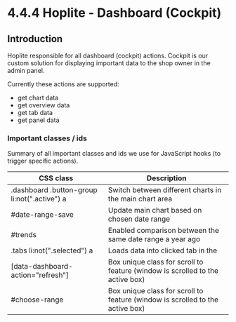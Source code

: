 # 4.4.4 Hoplite - Dashboard (Cockpit)

## Introduction

Hoplite responsible for all dashboard (cockpit) actions. Cockpit is our custom solution for displaying important data to the shop owner in the admin panel.

Currently these actions are supported:

- get chart data
- get overview data
- get tab data
- get panel data

### Important classes / ids 

Summary of all important classes and ids we use for JavaScript hooks (to trigger specific actions).

| CSS class                                    | Description                                                                   |
| -------------------------------------------- | ----------------------------------------------------------------------------- |
| .dashboard .button-group li:not(".active") a | Switch between different charts in the main chart area                        |
| \#date-range-save                            | Update main chart based on chosen date range                                  |
| \#trends                                     | Enabled comparison between the same date range a year ago                     |
| .tabs li:not(".selected") a                  | Loads data into clicked tab in the                                            |
| \[data-dashboard-action="refresh"\]          | Box unique class for scroll to feature (window is scrolled to the active box) |
| \#choose-range                               | Box unique class for scroll to feature (window is scrolled to the active box) |
